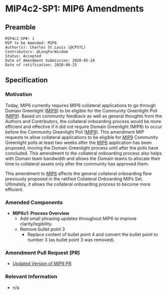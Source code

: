 # MIP4c2-SP1: MIP6 Amendments

## Preamble

```
MIP4c2-SP#: 1
MIP to be Amended: MIP6 
Author(s): Charles St.Louis (@CPSTL)
Contributors: @LongForWisdom
Status: Accepted
Date of Amendment Submission: 2020-05-28
Date of ratification: 2020-06-25
```

## Specification

### Motivation

Today, MIP6 currently requires MIP6 collateral applications to go through Domain Greenlight ([MIP8](https://github.com/makerdao/mips/blob/master/MIP8/mip8.md)) to be eligible for the Community Greenlight Poll ([MIP9](https://github.com/makerdao/mips/blob/master/MIP9/mip9.md)). Based on community feedback as well as general thoughts from the Authors and Contributors, the collateral onboarding process would be more efficient and effective if it did not require Domain Greenlight (MIP8) to occur before the Community Greenlight Poll ([MIP9](https://github.com/makerdao/mips/blob/master/MIP9/mip9.md)). This amendment MIP requests to allow collateral applications to be eligible for [MIP9](https://github.com/makerdao/mips/blob/master/MIP9/mip9.md) Community Greenlight polls at least two weeks after the [MIP6](https://github.com/makerdao/mips/blob/master/MIP6/mip6.md) application has been proposed, moving the Domain Greenlight process until after the polls have concluded. This amendment to the collateral onboarding process also helps with Domain team bandwidth and allows the Domain teams to allocate their time to collateral assets only after the community has approved them.

This amendment to [MIP6](https://github.com/makerdao/mips/blob/master/MIP6/mip6.md) affects the general collateral onboarding flow previously proposed in the ratified Collateral Onboarding MIPs Set. Ultimately, it allows the collateral onboarding process to become more efficient. 

### Amended Components


- **MIP6c1: Process Overview**
    - Add small phrasing updates throughout MIP6 to improve clarity/legibility. 
    - Remove bullet point 3
        - Replace content of bullet point 4 and convert the bullet point to number 3 (as bullet point 3 was removed).


### Amendment Pull Request (PR)

- [Updated Version of MIP6 PR](https://github.com/makerdao/mips/pull/39)

### Relevant Information

- n/a
